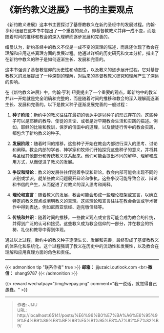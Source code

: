 # 《新约教义进展》一书的主要观点

《新约教义进展》这本书主要探讨了基督教教义在新约圣经中的发展过程。约翰·亨利·纽曼在这本书中提出了一个重要的观点，即基督教教义并非一成不变，而是随着时间的推移和教会的深入理解而逐步发展和完善的。

纽曼认为，新约圣经中的教义不仅是一成不变的真理的陈述，而且还体现了教会在理解和应用这些真理方面的发展过程。他通过详细的历史研究和文本分析，指出了在新约中教义的种子是如何逐渐生长、发展和完善的。

这本书强调了基督教信仰的历史性和动态性，以及教义的逐步展开过程。它对基督教教义的发展提出了一种深刻的理解，对后来的基督教教义研究和理解产生了深远的影响。

在《新约教义进展》中，约翰·亨利·纽曼提出了一个重要的观点，即新约中的教义并非一开始就是完全明确和完整的，而是随着时间的推移和教会的深入理解而逐渐生长、发展和完善的。以下是教义种子逐渐发展完善的一般过程：

1. **种子阶段**：新约中的教义往往在最初的表达中是以种子的形式存在的。这些种子可以是耶稣的教导、使徒的言论、或者是对早期教会生活和实践的描述。例如，耶稣的比喻和教训，保罗的信函中的道理，以及使徒行传中的教会实践，都包含了新约教义的种子。
    
2. **发展阶段**：随着时间的推移，这些种子开始在教会内部进行深入的思考、讨论和阐释。教会内部的学者、神学家和牧师们开始探究这些种子的意义，并将其与圣经其他部分和传统教义联系起来。他们可能会提出不同的解释、理解和应用方式，从而促进了教义的发展。
    
3. **争议和辩论**：教义的发展往往伴随着争议和辩论。教会内部可能会出现不同的派别或学派，就某些教义问题展开辩论和争执。这些争议可能导致会议、辩论和书信的产生，从而促进了对教义的深入思考和阐释。
    
4. **理论和宣言**：随着教义的发展，教会可能会形成一些理论框架或宣言，以确立特定的教义观点或阐明教义的真理。这些理论和宣言往往在教会会议或学术著作中得到表达，例如尼西亚信经、迦克墩信经等。
    
5. **传统和共识**：随着时间的推移，一些教义观点或宣言可能会成为教会的传统，并得到广泛的认可和接受。这些教义成为教会信仰的一部分，并在教会的祈祷、礼仪和教导中得到体现。
    

通过以上过程，新约中的教义种子逐渐生长、发展和完善，最终形成了基督教教义的体系化和系统化。这个过程强调了教义在历史中的流动性和发展性，以及教会在理解和应用真理方面的角色和责任。



----
{{&lt; admonition tip &#34;联系作者&#34; true &gt;}}
**邮箱：** jijuzaici.outlook.com
&lt;br&gt;**微信：** shang9787
{{&lt; /admonition &gt;}}

{{&lt; reward wechatpay=&#34;/img/wepay.png&#34; comment=&#34;我一说话，就觉得自己愚蠢。&#34; &gt;}}


---

> 作者: JIJU  
> URL: http://localhost:65141/posts/%E6%96%B0%E7%BA%A6%E6%95%99%E4%B9%89%E8%BF%9B%E5%B1%95%E8%A7%82%E7%82%B9/  

